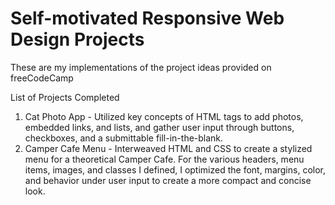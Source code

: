 # Self-motivated Responsive Web Design Projects 
These are my implementations of the project ideas provided on freeCodeCamp

List of Projects Completed 
1) Cat Photo App - Utilized key concepts of HTML tags to add photos, embedded links, and lists, and gather user input through buttons, checkboxes, and a submittable fill-in-the-blank.
2) Camper Cafe Menu - Interweaved HTML and CSS to create a stylized menu for a theoretical Camper Cafe. For the various headers, menu items, images, and classes I defined, I optimized the font, margins, color, and behavior under user input to create a more compact and concise look.
